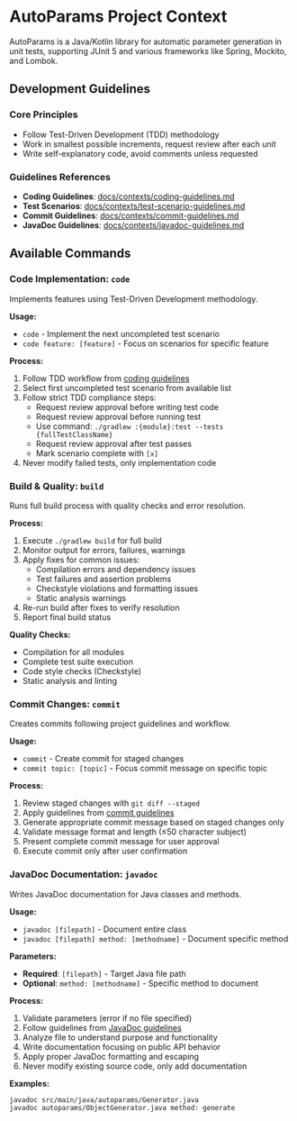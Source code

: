 # AutoParams Project Context

AutoParams is a Java/Kotlin library for automatic parameter generation in unit tests, supporting JUnit 5 and various frameworks like Spring, Mockito, and Lombok.

## Development Guidelines

### Core Principles
- Follow Test-Driven Development (TDD) methodology
- Work in smallest possible increments, request review after each unit
- Write self-explanatory code, avoid comments unless requested

### Guidelines References
- **Coding Guidelines**: [docs/contexts/coding-guidelines.md](docs/contexts/coding-guidelines.md)
- **Test Scenarios**: [docs/contexts/test-scenario-guidelines.md](docs/contexts/test-scenario-guidelines.md)
- **Commit Guidelines**: [docs/contexts/commit-guidelines.md](docs/contexts/commit-guidelines.md)
- **JavaDoc Guidelines**: [docs/contexts/javadoc-guidelines.md](docs/contexts/javadoc-guidelines.md)

## Available Commands

### Code Implementation: `code`
Implements features using Test-Driven Development methodology.

**Usage:**
- `code` - Implement the next uncompleted test scenario
- `code feature: [feature]` - Focus on scenarios for specific feature

**Process:**
1. Follow TDD workflow from [coding guidelines](docs/contexts/coding-guidelines.md)
2. Select first uncompleted test scenario from available list
3. Follow strict TDD compliance steps:
   - Request review approval before writing test code
   - Request review approval before running test
   - Use command: `./gradlew :{module}:test --tests {fullTestClassName}`
   - Request review approval after test passes
   - Mark scenario complete with `[x]`
4. Never modify failed tests, only implementation code

### Build & Quality: `build`
Runs full build process with quality checks and error resolution.

**Process:**
1. Execute `./gradlew build` for full build
2. Monitor output for errors, failures, warnings
3. Apply fixes for common issues:
   - Compilation errors and dependency issues
   - Test failures and assertion problems
   - Checkstyle violations and formatting issues
   - Static analysis warnings
4. Re-run build after fixes to verify resolution
5. Report final build status

**Quality Checks:**
- Compilation for all modules
- Complete test suite execution
- Code style checks (Checkstyle)
- Static analysis and linting

### Commit Changes: `commit`
Creates commits following project guidelines and workflow.

**Usage:**
- `commit` - Create commit for staged changes
- `commit topic: [topic]` - Focus commit message on specific topic

**Process:**
1. Review staged changes with `git diff --staged`
2. Apply guidelines from [commit guidelines](docs/contexts/commit-guidelines.md)
3. Generate appropriate commit message based on staged changes only
4. Validate message format and length (≤50 character subject)
5. Present complete commit message for user approval
6. Execute commit only after user confirmation

### JavaDoc Documentation: `javadoc`
Writes JavaDoc documentation for Java classes and methods.

**Usage:**
- `javadoc [filepath]` - Document entire class
- `javadoc [filepath] method: [methodname]` - Document specific method

**Parameters:**
- **Required**: `[filepath]` - Target Java file path
- **Optional**: `method: [methodname]` - Specific method to document

**Process:**
1. Validate parameters (error if no file specified)
2. Follow guidelines from [JavaDoc guidelines](docs/contexts/javadoc-guidelines.md)
3. Analyze file to understand purpose and functionality
4. Write documentation focusing on public API behavior
5. Apply proper JavaDoc formatting and escaping
6. Never modify existing source code, only add documentation

**Examples:**
```
javadoc src/main/java/autoparams/Generator.java
javadoc autoparams/ObjectGenerator.java method: generate
```
